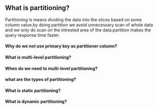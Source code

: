 ## What is partitioning?
Partitioning is means dividing the data into the slices based on some column value.by doing partition we avoid unnecessary scan of whole data and we only do scan on the intrested area of the data.partition makes the query response time faster.

#### Why do we not use primary key as partitioner column?
#### What is multi-level partitioning?
#### When do we need to multi-level partitioning?
#### what are the types of partitioning?
#### What is static partitioning?
#### What is dynamic partitioning?
